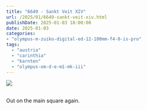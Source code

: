 ```yaml
---
title: "6649 - Sankt Veit XIV"
url: /2025/01/6649-sankt-veit-xiv.html
publishDate: 2025-01-03 18:00:00
date: 2025-01-03
categories:
- "olympus-m-zuiko-digital-ed-12-100mm-f4-0-is-pro"
tags:
  - "austria"
  - "carinthia"
  - "karnten"
  - "olympus-om-d-e-m1-mk-iii"
---
```

<div class="container">
<div class="center"><a target="_blank" href="https://d25zfm9zpd7gm5.cloudfront.net/1200x1200/2020/20200911_123945_lr.jpg"><img class="webfeedsFeaturedVisual" src="https://d25zfm9zpd7gm5.cloudfront.net/0600x0600/2020/20200911_123945_lr.jpg" /></a></div>
</div>
<br />

Out on the main square again. 
